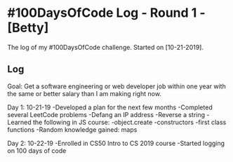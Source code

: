 # #100DaysOfCode Log - Round 1 - [Betty]

The log of my #100DaysOfCode challenge. Started on [10-21-2019].

## Log

Goal: Get a software engineering or web developer job within one year with the same or better salary than I am making right now.

Day 1: 10-21-19
-Developed a plan for the next few months
-Completed several LeetCode problems 
  -Defang an IP address
  -Reverse a string
-Learned the following in JS course:
  -object.create
  -constructors
  -first class functions
-Random knowledge gained: maps

Day 2: 10-22-19
-Enrolled in CS50 Intro to CS 2019 course
-Started logging on 100 days of code

